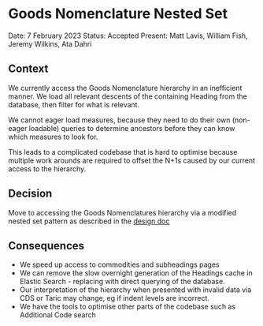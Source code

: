 # Goods Nomenclature Nested Set

Date: 7 February 2023
Status: Accepted
Present: Matt Lavis, William Fish, Jeremy Wilkins, Ata Dahri

## Context

We currently access the Goods Nomenclature hierarchy in an inefficient manner. We load all relevant descents of the containing Heading from the database, then filter for what is relevant.

We cannot eager load measures, because they need to do their own (non-eager loadable) queries to determine ancestors before they can know which measures to look for.

This leads to a complicated codebase that is hard to optimise because multiple work arounds are required to offset the N+1s caused by our current access to the hierarchy.

## Decision

Move to accessing the Goods Nomenclatures hierarchy via a modified nested set pattern as described in the [design doc](../goods-nomenclature-nested-set.md)

## Consequences

* We speed up access to commodities and subheadings pages
* We can remove the slow overnight generation of the Headings cache in Elastic Search - replacing with direct querying of the database.
* Our interpretation of the hierarchy when presented with invalid data via CDS or Taric may change, eg if indent levels are incorrect.
* We have the tools to optimise other parts of the codebase such as Additional Code search

